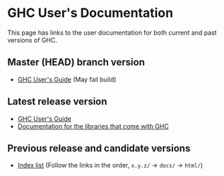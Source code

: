 # GHC User's Documentation

This page has links to the user documentation for both current and past versions of GHC.

## Master (HEAD) branch version

- [GHC User's Guide](https://ghc.gitlab.haskell.org/ghc/doc/) (May fail build)


## Latest release version

- [GHC User's Guide](https://downloads.haskell.org/ghc/latest/docs/users_guide/)
- [Documentation for the libraries that come with GHC](https://downloads.haskell.org/ghc/latest/docs/html/libraries/index.html)

## Previous release and candidate versions

- [Index list](https://downloads.haskell.org/ghc/)
  (Follow the links in the order, `x.y.z/` -> `docs/` -> `html/`)
